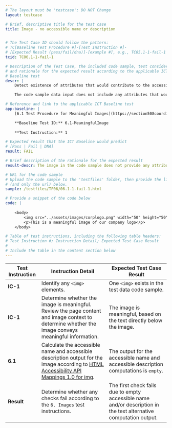 ```yaml
---
# The layout must be 'testcase'; DO NOT Change
layout: testcase

# Brief, descriptive title for the test case
title: Image - no accessible name or description


# The Test Case ID should follow the pattern: 
# TC[Baseline Test Procedure #]-[Test Instruction #]-
# [Expected Result (pass/fail/dna)]-[example #], e.g., TC05.1-1-fail-1
tcid: TC06.1-1-fail-1

# Description of the Test Case, the included code sample, test considerations,
# and rationale for the expected result according to the applicable ICT
# Baseline test
descr: | 
    Detect existence of attributes that would contribute to the accessible name and accessible description computation and calculate the text alternative for the image.

    The code sample data input does not include any attributes that would contribute to accessible name or accessible description output. A successful test should identify a failure against Baseline 6. Images.

# Reference and link to the applicable ICT Baseline test
app-baseline: | 
    [6.1 Test Procedure for Meaningful Images](https://section508coordinators.github.io/ICTTestingBaseline/06Images.html#61-test-procedure-for-meaningful-images)

    **Baseline Test ID:** 6.1-MeaningfulImage
    
    **Test Instruction:** 1

# Expected result that the ICT Baseline would predict
# [Pass | Fail | DNA]
result: FAIL

# Brief description of the rationale for the expected result
result-descr: The image in the code sample does not provide any attributes that would contribute to an accessible name or description text alternative output.

# URL for the code sample
# Upload the code sample to the 'testfiles' folder, then provide the link
# (and only the url) below.
sample: /testfiles/TF06/06.1-1-fail-1.html

# Provide a snippet of the code below
code: |
 
    <body>
        <img src="../assets/images/corplogo.png" width="50" height="50" class="">
        <p>This is a meaningful image of our company logo</p>
    </body>

# Table of test instructions, including the following table headers: 
# Test Instruction #; Instruction Detail; Expected Test Case Result
#
# Include the table in the content section below
---
```

| Test Instruction | Instruction Detail | Expected Test Case Result |
|------------------|--------------------|---------------------------|
| **IC-1** |  Identify any `<img>` elements. | One `<img>` exists in the test data code sample. |
| **IC-1** | Determine whether the image is meaningful. Review the page content and image context to determine whether the image conveys meaningful information. | The image is meaningful, based on the text directly below the image. |
| **6.1** | Calculate the accessible name and accessible description output for the image according to [HTML Accessibility API Mappings 1.0 for img](https://www.w3.org/TR/html-aam-1.0/#img-element). | The output for the accessible name and accessible description computations is `empty`. |
| **Result** | Determine whether any checks fail according to the `6. Images` test instructions. | The first check fails due to empty accessible name and/or description in the text alternative computation output. |